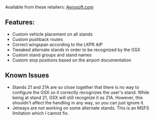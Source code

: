 <!--- Licensed Under: CC BY-NC 4.0 --->
Available from these retailers: [Aerosoft.com](https://www.aerosoft.com/en/shop/flight/microsoft-flight-simulator/msfs-2020/msfs-sceneries/msfs-europe/3408/tailstrike-designs-airport-prague?number=AS15349)
## Features:
- Custom vehicle placement on all stands
- Custom pushback routes
- Correct wingspan according to the LKPR AIP
- Tweaked alternate stands in order to be recognized by the GSX
- Custom stand groups and stand names
- Custom stop positions based on the airport documentation

## Known Issues
- Stands 21 and 21A are so close together that there is no way to configure the GSX so it correctly recognizes the user's stand. While being at stand 21, GSX will still recognize it as 21A. However, this shouldn't affect the handling in any way, so you can just ignore it.
- Jetways are not working on some alternate stands. This is an MSFS limitation which I cannot fix.